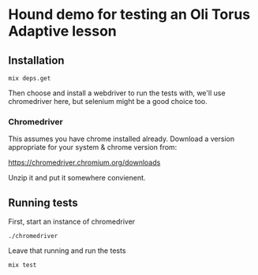 # Hound demo for testing an Oli Torus Adaptive lesson

## Installation

`mix deps.get`

Then choose and install a webdriver to run the tests with, we'll use chromedriver here, but selenium
might be a good choice too.

### Chromedriver

This assumes you have chrome installed already. Download a version appropriate for your system & chrome version from:

https://chromedriver.chromium.org/downloads

Unzip it and put it somewhere convienent.

## Running tests

First, start an instance of chromedriver

`./chromedriver`

Leave that running and run the tests

`mix test`
